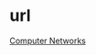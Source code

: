 # url

<a href="https://www.studocu.com/row/document/pokhara-university/computer-networks/cn-handwritten-notes-sanjay/53176689" target="_blank">Computer Networks</a>
